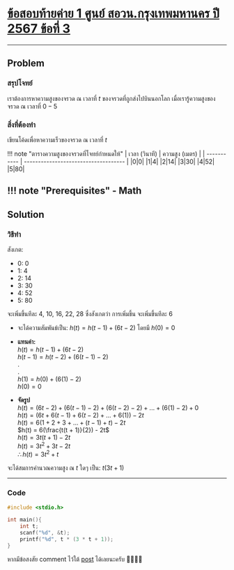 # [ข้อสอบท้ายค่าย 1 ศูนย์ สอวน.กรุงเทพมหานคร ปี 2567 ข้อที่ 3](https://grader.gchan.moe/problemset/c1_bkk67_3)

---

## Problem

### สรุปโจทย์

เราต้องการหาความสูงของจรวด ณ เวลาที่ $t$ ของจรวดที่ถูกส่งไปบินนอกโลก เมื่อเรารู้ความสูงของจรวด ณ เวลาที่ $0-5$

### สิ่งที่ต้องทำ

เขียนโค้ดเพื่อหาความเร็วของจรวด ณ เวลาที่ $t$

!!! note "ตารางความสูงของจรวดที่โจทย์กำหนดให้"
    | เวลา (วินาที)      | ความสูง (เมตร)                          |
    | ----------- | ------------------------------------ |
    |0|0|
    |1|4|
    |2|14|
    |3|30|
    |4|52|
    |5|80|

!!! note "Prerequisites"
    - Math
---

## Solution

### วิธีทำ

สังเกต:

- 0: 0
- 1: 4
- 2: 14
- 3: 30
- 4: 52
- 5: 80

จะเพิ่มขึ้นทีละ 4, 10, 16, 22, 28 ซึ่งสังเกตว่า การเพิ่มขึ้น จะเพิ่มขึ้นทีละ 6

- จะได้ความสัมพันธ์เป็น: $h(t) = h(t - 1) + (6t - 2)$ โดยมี $h(0) = 0$

- **แทนค่า:**<br>
$h(t) = h(t - 1) + (6t - 2)$<br>
$h(t - 1) = h(t - 2) + (6(t - 1) - 2)$<br>
.<br>
.<br>
$h(1) = h(0) + (6(1) - 2)$<br>
$h(0) = 0$<br>

- **จัดรูป**<br>
$h(t) = (6t - 2) + (6(t - 1) - 2) + (6(t - 2) - 2) + ... + (6(1) - 2) + 0$<br>
$h(t) = (6t + 6(t - 1) + 6(t - 2) + ... + 6(1)) - 2t$<br>
$h(t) = 6(1 + 2 + 3 + ... + (t - 1) + t) - 2t$<br>
$h(t) = 6(\frac{t(t + 1)}{2}) - 2t$<br>
$h(t) = 3t(t + 1) - 2t$<br>
$h(t) = 3t^2 + 3t - 2t$<br>
$\therefore h(t) = 3t^2 + t$

จะได้สมการคำนวณความสูง ณ $t$ ใดๆ เป็น: $t(3t+1)$

---

### Code

```cpp title="astronaut.c"
#include <stdio.h>

int main(){
    int t; 
    scanf("%d", &t);
    printf("%d", t * (3 * t + 1));
}
```

หากมีข้อสงสัย comment ไว้ใต้ [post](https://www.facebook.com/share/p/1BWCw366mm/) ได้เลยนะครับ 🙇‍♂️🙇‍♂️  
